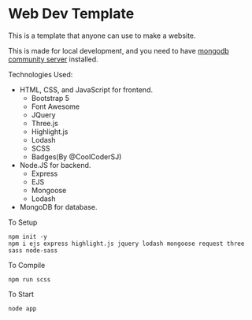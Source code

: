 # Web Dev Template

This is a template that anyone can use to make a website.

This is made for local development, and you need to have [mongodb community server](https://www.mongodb.com/try/download/community) installed.

Technologies Used: 
* HTML, CSS, and JavaScript for frontend.
  * Bootstrap 5
  * Font Awesome
  * JQuery
  * Three.js
  * Highlight.js
  * Lodash
  * SCSS
  * Badges(By @CoolCoderSJ)
* Node.JS for backend.
  * Express
  * EJS
  * Mongoose
  * Lodash
* MongoDB for database.

To Setup
```shell
npm init -y
npm i ejs express highlight.js jquery lodash mongoose request three sass node-sass
```

To Compile
```shell
npm run scss
```

To Start
```shell
node app
```
